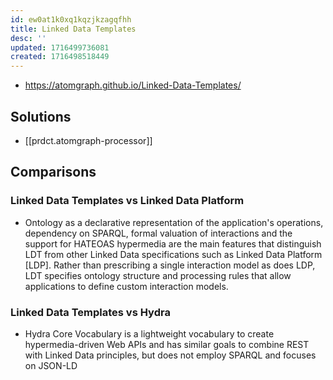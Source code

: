 ```yaml
---
id: ew0at1k0xq1kqzjkzagqfhh
title: Linked Data Templates
desc: ''
updated: 1716499736081
created: 1716498518449
---
```


- https://atomgraph.github.io/Linked-Data-Templates/

## Solutions

- [[prdct.atomgraph-processor]]

## Comparisons

### Linked Data Templates vs Linked Data Platform

- Ontology as a declarative representation of the application's operations, dependency on SPARQL, formal valuation of interactions and the support for HATEOAS hypermedia are the main features that distinguish LDT from other Linked Data specifications such as Linked Data Platform [LDP]. Rather than prescribing a single interaction model as does LDP, LDT specifies ontology structure and processing rules that allow applications to define custom interaction models.

### Linked Data Templates vs Hydra

- Hydra Core Vocabulary is a lightweight vocabulary to create hypermedia-driven Web APIs and has similar goals to combine REST with Linked Data principles, but does not employ SPARQL and focuses on JSON-LD